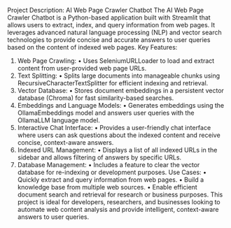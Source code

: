 Project Description: AI Web Page Crawler Chatbot
The AI Web Page Crawler Chatbot is a Python-based application built with Streamlit that allows users to extract, index, and query information from web pages. It leverages advanced natural language processing (NLP) and vector search technologies to provide concise and accurate answers to user queries based on the content of indexed web pages.
Key Features:
1.	Web Page Crawling:
•	Uses SeleniumURLLoader to load and extract content from user-provided web page URLs.
2.	Text Splitting:
•	Splits large documents into manageable chunks using RecursiveCharacterTextSplitter for efficient indexing and retrieval.
3.	Vector Database:
•	Stores document embeddings in a persistent vector database (Chroma) for fast similarity-based searches.
4.	Embeddings and Language Models:
•	Generates embeddings using the OllamaEmbeddings model and answers user queries with the OllamaLLM language model.
5.	Interactive Chat Interface:
•	Provides a user-friendly chat interface where users can ask questions about the indexed content and receive concise, context-aware answers.
6.	Indexed URL Management:
•	Displays a list of all indexed URLs in the sidebar and allows filtering of answers by specific URLs.
7.	Database Management:
•	Includes a feature to clear the vector database for re-indexing or development purposes.
Use Cases:
•	Quickly extract and query information from web pages.
•	Build a knowledge base from multiple web sources.
•	Enable efficient document search and retrieval for research or business purposes.
This project is ideal for developers, researchers, and businesses looking to automate web content analysis and provide intelligent, context-aware answers to user queries.
